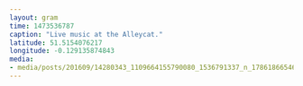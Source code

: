 ```yaml
---
layout: gram
time: 1473536787
caption: "Live music at the Alleycat."
latitude: 51.5154076217
longitude: -0.129135874843
media:
- media/posts/201609/14280343_1109664155790080_1536791337_n_17861866546003990.jpg
---
```

